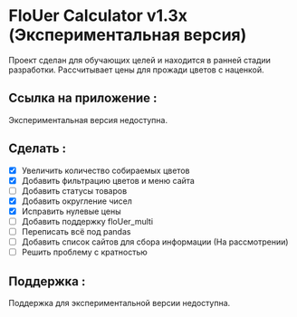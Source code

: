 # FloUer Calculator v1.3x (Экспериментальная версия)
Проект сделан для обучающих целей и находится в ранней стадии разработки.
Рассчитывает цены для прожади цветов с наценкой.

## Ссылка на приложение :
Экспериментальная версия недоступна.

## Сделать :
- [x] Увеличить количество собираемых цветов
- [x] Добавить фильтрацию цветов и меню сайта
- [ ] Добавить статусы товаров
- [x] Добавить округление чисел
- [x] Исправить нулевые цены
- [ ] Добавить поддержку floUer_multi
- [ ] Переписать всё под pandas
- [ ] Добавить список сайтов для сбора информации (На рассмотрении)
- [ ] Решить проблему с кратностью

## Поддержка : 

Поддержка для экспериментальной версии недоступна.
